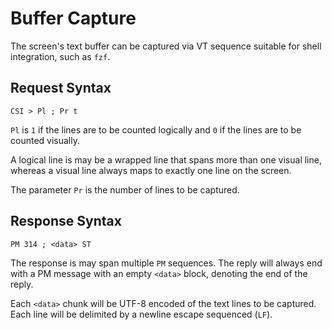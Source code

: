 # Buffer Capture

The screen's text buffer can be captured via VT sequence suitable for shell integration, such as `fzf`.

## Request Syntax

```
CSI > Pl ; Pr t
```

`Pl` is  `1` if the lines are to be counted logically and `0` if the lines are to be counted visually.

A logical line is may be a wrapped line that spans more than one visual line, whereas a visual line
always maps to exactly one line on the screen.

The parameter `Pr` is the number of lines to be captured.

## Response Syntax

```
PM 314 ; <data> ST
```

The response is may span multiple `PM` sequences.
The reply will always end with a PM message with an empty `<data>` block, denoting the end of the reply.

Each `<data>` chunk will be UTF-8 encoded of the text lines to be captured. Each line will be delimited
by a newline escape sequenced (`LF`).
